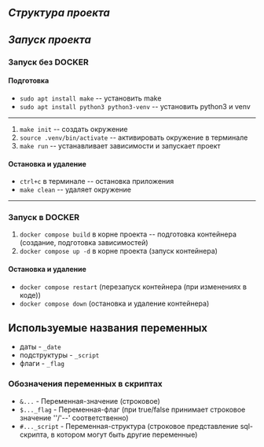 ## ***Структура проекта***

## ***Запуск проекта***
### Запуск без **DOCKER**
#### Подготовка
- `sudo apt install make` -- установить make
- `sudo apt install python3 python3-venv` -- установить python3 и venv
---
1. `make init` -- cоздать окружение
2. `source .venv/bin/activate` -- активировать окружение в терминале
3. `make run` -- устанавливает зависимости и запускает проект
#### Остановка и удаление
- `ctrl+c` в терминале -- остановка приложения
- `make clean` -- удаляет окружение
---
### Запуск в **DOCKER** 
1. `docker compose build` в корне проекта -- подготовка контейнера (создание, подготовка зависимостей)
2. `docker compose up -d` в корне проекта (запуск контейнера)
#### Остановка и удаление
- `docker compose restart` (перезапуск контейнера (при изменениях в коде))
- `docker compose down` (остановка и удаление контейнера)

## Используемые названия переменных
- даты - `_date`
- подструктуры - `_script`
- флаги - `_flag`
### Обозначения переменных в скриптах
- `&...` - Переменная-значение (строковое)
- `$..._flag` - Переменная-флаг (при true/false принимает строковое значение ''/'--' соответственно)
- `#..._script` - Переменная-структура (строковое представление sql-скрипта, в котором могут быть другие переменные)